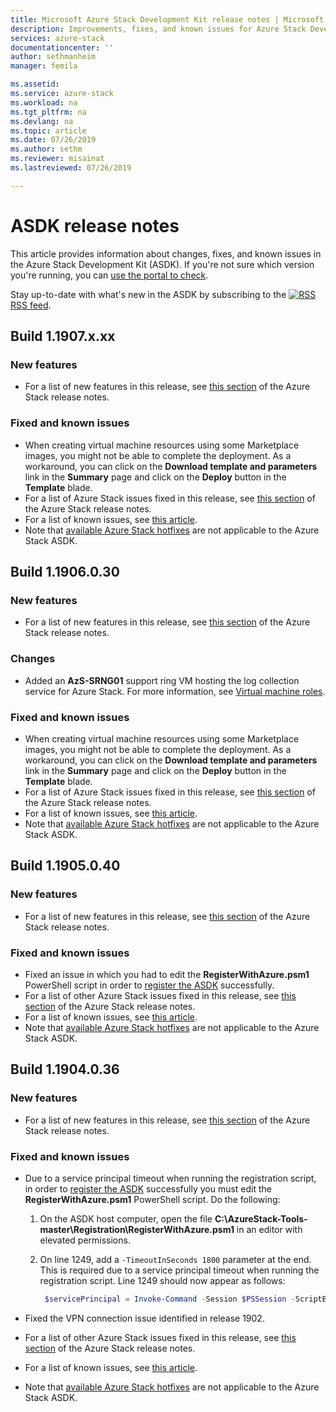 ```yaml
---
title: Microsoft Azure Stack Development Kit release notes | Microsoft Docs
description: Improvements, fixes, and known issues for Azure Stack Development Kit.
services: azure-stack
documentationcenter: ''
author: sethmanheim
manager: femila

ms.assetid:
ms.service: azure-stack
ms.workload: na
ms.tgt_pltfrm: na
ms.devlang: na
ms.topic: article
ms.date: 07/26/2019
ms.author: sethm
ms.reviewer: misainat
ms.lastreviewed: 07/26/2019

---
```


# ASDK release notes

This article provides information about changes, fixes, and known issues in the Azure Stack Development Kit (ASDK). If you're not sure which version you're running, you can [use the portal to check](../operator/azure-stack-updates.md#determine-the-current-version).

Stay up-to-date with what's new in the ASDK by subscribing to the [![RSS](./media/asdk-release-notes/feed-icon-14x14.png)](https://docs.microsoft.com/api/search/rss?search=Azure+Stack+Development+Kit+release+notes&locale=en-us#) [RSS feed](https://docs.microsoft.com/api/search/rss?search=Azure+Stack+Development+Kit+release+notes&locale=en-us#).

## Build 1.1907.x.xx

### New features

- For a list of new features in this release, see [this section](../operator/azure-stack-release-notes-1907.md#whats-in-this-update) of the Azure Stack release notes.

<!-- ### Changes -->

### Fixed and known issues

- When creating virtual machine resources using some Marketplace images, you might not be able to complete the deployment. As a workaround, you can click on the **Download template and parameters** link in the **Summary** page and click on the **Deploy** button in the **Template** blade.
- For a list of Azure Stack issues fixed in this release, see [this section](../operator/azure-stack-release-notes-1907.md#fixes) of the Azure Stack release notes.
- For a list of known issues, see [this article](../operator/azure-stack-release-notes-known-issues-1907.md).
- Note that [available Azure Stack hotfixes](../operator/azure-stack-release-notes-1907.md#hotfixes) are not applicable to the Azure Stack ASDK.

## Build 1.1906.0.30

### New features

- For a list of new features in this release, see [this section](../operator/azure-stack-release-notes-1906.md#whats-in-this-update) of the Azure Stack release notes.

### Changes

- Added an **AzS-SRNG01** support ring VM hosting the log collection service for Azure Stack. For more information, see [Virtual machine roles](asdk-architecture.md).

### Fixed and known issues

- When creating virtual machine resources using some Marketplace images, you might not be able to complete the deployment. As a workaround, you can click on the **Download template and parameters** link in the **Summary** page and click on the **Deploy** button in the **Template** blade.
- For a list of Azure Stack issues fixed in this release, see [this section](../operator/azure-stack-release-notes-1906.md#fixes) of the Azure Stack release notes.
- For a list of known issues, see [this article](../operator/azure-stack-release-notes-known-issues-1906.md).
- Note that [available Azure Stack hotfixes](../operator/azure-stack-release-notes-1906.md#hotfixes) are not applicable to the Azure Stack ASDK.

## Build 1.1905.0.40

<!-- ### Changes -->

### New features

- For a list of new features in this release, see [this section](../operator/azure-stack-release-notes-1905.md#whats-in-this-update) of the Azure Stack release notes.

### Fixed and known issues

- Fixed an issue in which you had to edit the **RegisterWithAzure.psm1** PowerShell script in order to [register the ASDK](asdk-register.md) successfully.
- For a list of other Azure Stack issues fixed in this release, see [this section](../operator/azure-stack-release-notes-1905.md#fixes) of the Azure Stack release notes.
- For a list of known issues, see [this article](../operator/azure-stack-release-notes-known-issues-1905.md).
- Note that [available Azure Stack hotfixes](../operator/azure-stack-release-notes-1905.md#hotfixes) are not applicable to the Azure Stack ASDK.

## Build 1.1904.0.36

<!-- ### Changes -->

### New features

- For a list of new features in this release, see [this section](../operator/azure-stack-release-notes-1904.md#whats-in-this-update) of the Azure Stack release notes.

### Fixed and known issues

- Due to a service principal timeout when running the registration script, in order to [register the ASDK](asdk-register.md) successfully you must edit the **RegisterWithAzure.psm1** PowerShell script. Do the following:

  1. On the ASDK host computer, open the file **C:\AzureStack-Tools-master\Registration\RegisterWithAzure.psm1** in an editor with elevated permissions.
  2. On line 1249, add a `-TimeoutInSeconds 1800` parameter at the end. This is required due to a service principal timeout when running the registration script. Line 1249 should now appear as follows:

     ```powershell
      $servicePrincipal = Invoke-Command -Session $PSSession -ScriptBlock { New-AzureBridgeServicePrincipal -RefreshToken $using:RefreshToken -AzureEnvironment $using:AzureEnvironmentName -TenantId $using:TenantId -TimeoutInSeconds 1800 }
      ```

- Fixed the VPN connection issue identified in release 1902.

- For a list of other Azure Stack issues fixed in this release, see [this section](../operator/azure-stack-release-notes-1904.md#fixes) of the Azure Stack release notes.
- For a list of known issues, see [this article](../operator/azure-stack-release-notes-known-issues-1904.md).
- Note that [available Azure Stack hotfixes](../operator/azure-stack-release-notes-1904.md#hotfixes) are not applicable to the Azure Stack ASDK.

